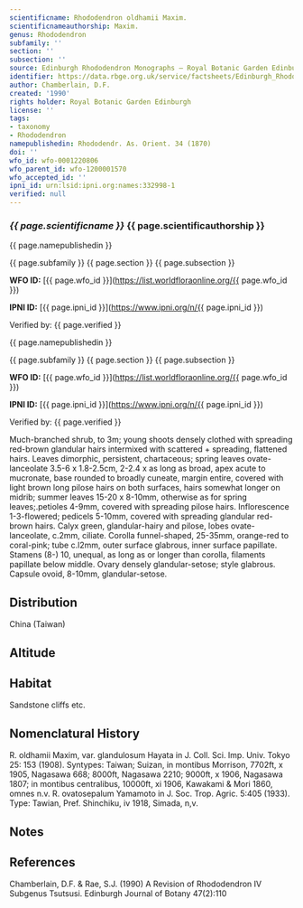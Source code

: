 ```yaml
---
scientificname: Rhododendron oldhamii Maxim.
scientificnameauthorship: Maxim.
genus: Rhododendron
subfamily: ''
section: ''
subsection: ''
source: Edinburgh Rhododendron Monographs – Royal Botanic Garden Edinburgh
identifier: https://data.rbge.org.uk/service/factsheets/Edinburgh_Rhododendron_Monographs.xhtml
author: Chamberlain, D.F.
created: '1990'
rights holder: Royal Botanic Garden Edinburgh
license: ''
tags:
- taxonomy
- Rhododendron
namepublishedin: Rhododendr. As. Orient. 34 (1870)
doi: ''
wfo_id: wfo-0001220806
wfo_parent_id: wfo-1200001570
wfo_accepted_id: ''
ipni_id: urn:lsid:ipni.org:names:332998-1
verified: null
---
```

### _{{ page.scientificname }}_ {{ page.scientificauthorship }}
 {{ page.namepublishedin }}

{{ page.subfamily }} {{ page.section }} {{ page.subsection }}

**WFO ID:** [{{ page.wfo_id }}](https://list.worldfloraonline.org/{{ page.wfo_id }})

**IPNI ID:** [{{ page.ipni_id }}](https://www.ipni.org/n/{{ page.ipni_id }})

Verified by: {{ page.verified }}

 {{ page.namepublishedin }}

{{ page.subfamily }} {{ page.section }} {{ page.subsection }}

**WFO ID:** [{{ page.wfo_id }}](https://list.worldfloraonline.org/{{ page.wfo_id }})

**IPNI ID:** [{{ page.ipni_id }}](https://www.ipni.org/n/{{ page.ipni_id }})

Verified by: {{ page.verified }}



Much-branched shrub, to 3m; young shoots densely clothed with spreading red-brown glandular hairs intermixed with scattered + spreading, flattened hairs. Leaves dimorphic, persistent, chartaceous; spring leaves ovate-lanceolate 3.5-6 x 1.8-2.5cm, 2-2.4 x as long as broad, apex acute to mucronate, base rounded to broadly cuneate, margin entire, covered with light brown long pilose hairs on both surfaces, hairs somewhat longer on midrib; summer leaves 15-20 x 8-10mm, otherwise as for spring leaves;.petioles 4-9mm, covered with spreading pilose hairs. Inflorescence 1-3-flowered; pedicels 5-10mm, covered with spreading glandular red-brown hairs. Calyx green, glandular-hairy and pilose, lobes ovate-lanceolate, c.2mm, ciliate. Corolla funnel-shaped, 25-35mm, orange-red to coral-pink; tube c.l2mm, outer surface glabrous, inner surface papillate. Stamens (8-) 10, unequal, as long as or longer than corolla, filaments papillate below middle. Ovary densely glandular-setose; style glabrous. Capsule ovoid, 8-10mm, glandular-setose.

## Distribution
China (Taiwan)

## Altitude


## Habitat
Sandstone cliffs etc.

## Nomenclatural History
R. oldhamii Maxim, var. glandulosum Hayata in J. Coll. Sci. Imp. Univ. Tokyo 25: 153 (1908). Syntypes: Taiwan; Suizan, in montibus Morrison, 7702ft, x 1905, Nagasawa 668; 8000ft, Nagasawa 2210; 9000ft, x 1906, Nagasawa 1807; in montibus centralibus, 10000ft, xi 1906, Kawakami & Mori 1860, omnes n.v. R. ovatosepalum Yamamoto in J. Soc. Trop. Agric. 5:405 (1933). Type: Tawian, Pref. Shinchiku, iv 1918, Simada, n,v.
                       
## Notes


## References

Chamberlain, D.F. & Rae, S.J. (1990) A Revision of Rhododendron IV Subgenus Tsutsusi. Edinburgh Journal of Botany 47(2):110
